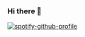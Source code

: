 ### Hi there 👋

[![spotify-github-profile](https://spotify-github-profile.vercel.app/api/view?uid=31gpmec6uqnvnib33scjlcru4j44&cover_image=true&theme=default&show_offline=false&background_color=121212&interchange=false&bar_color=53b14f&bar_color_cover=true)](https://spotify-github-profile.vercel.app/api/view?uid=31gpmec6uqnvnib33scjlcru4j44&redirect=true)

<!--
**trinlol/trinlol** is a ✨ _special_ ✨ repository because its `README.md` (this file) appears on your GitHub profile.

Here are some ideas to get you started:

- 🔭 I’m currently working on ...
- 🌱 I’m currently learning ...
- 👯 I’m looking to collaborate on ...
- 🤔 I’m looking for help with ...
- 💬 Ask me about ...
- 📫 How to reach me: ...
- 😄 Pronouns: ...
- ⚡ Fun fact: ...
-->
